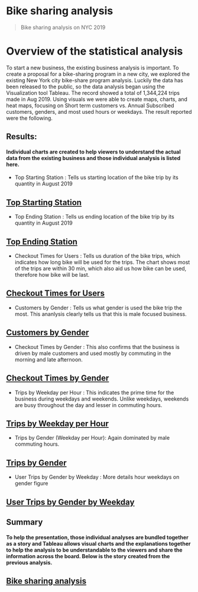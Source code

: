 # Bike sharing analysis
> Bike sharing analysis on NYC 2019
# Overview of the statistical analysis
To start a new business, the existing business analysis is important.  To create a proposal for a bike-sharing program in a new city, we explored the existing New York city bike-share program analysis. Luckily the data has been released to the public, so the data analysis began using the Visualization tool Tableau.  The record showed a total of 1,344,224 trips made in Aug 2019.  Using visuals we were able to create maps, charts, and heat maps, focusing on Short term customers vs. Annual Subscribed customers, genders, and most used hours or weekdays.  The result reported were the following.


## Results:
#### Individual charts are created to help viewers to understand the actual data from the existing business and those individual analysis is listed here.
	
- Top Starting Station : Tells us starting location of the bike trip by its quantity in August 2019

[Top Starting Station](https://public.tableau.com/app/profile/sonmi.kim/viz/Trips_by_Gender_by_Weekday/TopStatingLocation)
---	
- Top Ending Station : Tells us ending location of the bike trip by its quantity in August 2019 

[Top Ending Station](https://public.tableau.com/app/profile/sonmi.kim/viz/Trips_by_Gender_by_Weekday/TopEndingLocation)
---
	
- Checkout Times for Users : Tells us duration of the bike trips, which indicates how long bike will be used for the trips.  The chart shows most of the trips are within 30 min, which also aid us how bike can be used, therefore how bike will be last.

[Checkout Times for Users](https://public.tableau.com/app/profile/sonmi.kim/viz/Trips_by_Gender_by_Weekday/NYCBikeTripAnalysis)
---
	
- Customers by Gender : Tells us what gender is used the bike trip the most.  This ananlysis clearly tells us that this is male focused business.

[Customers by Gender](https://public.tableau.com/app/profile/sonmi.kim/viz/Trips_by_Gender_by_Weekday/CustomersbyGender)
---
	
- Checkout Times by Gender : This also confirms that the business is driven by male customers and used mostly by commuting in the morning and late afternoon.

[Checkout Times by Gender](https://public.tableau.com/app/profile/sonmi.kim/viz/Checkout_Times_by_Gender_16543907807600/CheckoutTimesbyGender)
---
	
- Trips by Weekday per Hour : This indicates the prime time for the business during weekdays and weekends.  Unlike weekdays, weekends are busy throughout the day and lesser in commuting hours.

[Trips by Weekday per Hour](https://public.tableau.com/app/profile/sonmi.kim/viz/Trips_by_Gender_by_Weekday/TripsbyWeekdayperHour)
---
	
- Trips by Gender (Weekday per Hour): Again dominated by male commuting hours.

[Trips by Gender](https://public.tableau.com/app/profile/sonmi.kim/viz/Trips_by_Gender_by_Weekday/TripsbyGender)
---
	
- User Trips by Gender by Weekday : More details hour weekdays on gender figure

[User Trips by Gender by Weekday](https://public.tableau.com/app/profile/sonmi.kim/viz/Trips_by_Gender_by_Weekday/NYCBikeTripAnalysis)
---
	
	
## Summary
#### To help the presentation, those individual analyses are bundled together as a story and Tableau allows visual charts and the explanations together to help the analysis to be understandable to the viewers and share the information across the board.  Below is the story created from the previous analysis.

	
[Bike sharing analysis](https://public.tableau.com/app/profile/sonmi.kim/viz/Trips_by_Gender_by_Weekday/NYCBikeTripAnalysis)
---
